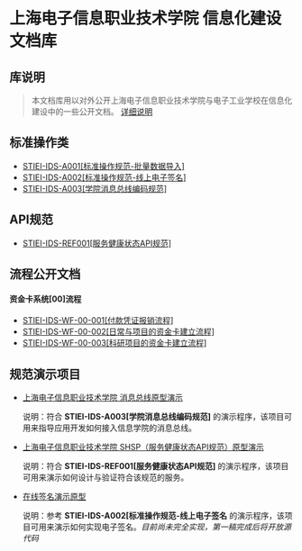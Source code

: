 
上海电子信息职业技术学院 信息化建设文档库
===================================



## 库说明

> 本文档库用以对外公开上海电子信息职业技术学院与电子工业学校在信息化建设中的一些公开文档。
>  [详细说明](./aboutme)

## 标准操作类

+ [STIEI-IDS-A001[标准操作规范-批量数据导入] ](./pages/STIEI-IDS-A001.html)
+ [STIEI-IDS-A002[标准操作规范-线上电子签名] ](./pages/STIEI-IDS-A002.html)
+ [STIEI-IDS-A003[学院消息总线编码规范]](./pages/STIEI-IDS-A003.html)

## API规范

+ [STIEI-IDS-REF001[服务健康状态API规范] ](./pages/STIEI-IDS-REF001.html)


## 流程公开文档

#### 资金卡系统[00]流程

+ [STIEI-IDS-WF-00-001[付款凭证报销流程] ](./pages/STIEI-IDS-WF-00-001.html)
+ [STIEI-IDS-WF-00-002[日常与项目的资金卡建立流程] ](./pages/STIEI-IDS-WF-00-002.html)
+ [STIEI-IDS-WF-00-003[科研项目的资金卡建立流程] ](./pages/STIEI-IDS-WF-00-003.html)



## 规范演示项目

+ [上海电子信息职业技术学院 消息总线原型演示](https://sonicdx.github.io/RabbitMQ_STIEI_PrototypeDemo/)

  说明：符合 **STIEI-IDS-A003[学院消息总线编码规范]** 的演示程序，该项目可用来指导应用开发如何接入信息学院的消息总线。

+ [上海电子信息职业技术学院 SHSP（服务健康状态API规范）原型演示](https://sonicdx.github.io/SHSP_STIEI_PrototypeDemo/)

  说明：符合 **STIEI-IDS-REF001[服务健康状态API规范]** 的演示程序，该项目可用来演示如何设计与验证符合该规范的服务。

+ [在线签名演示原型](http://www.xydemo.com/SignatureDemo/)

  说明：参考 **STIEI-IDS-A002[标准操作规范-线上电子签名** 的演示程序，该项目可用来演示如何实现电子签名。*目前尚未完全实现，第一稿完成后将开放源代码*